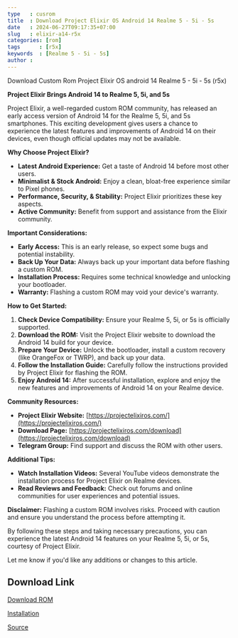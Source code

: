 ```yaml
---
type   : cusrom
title  : Download Project Elixir OS Android 14 Realme 5 - 5i - 5s
date   : 2024-06-27T09:17:35+07:00
slug   : elixir-a14-r5x
categories: [rom]
tags      : [r5x]
keywords  : [Realme 5 - 5i - 5s]
author : 
---
```


Download Custom Rom Project Elixir OS android 14 Realme 5 - 5i - 5s (r5x)

**Project Elixir Brings Android 14 to Realme 5, 5i, and 5s**

Project Elixir, a well-regarded custom ROM community, has released an early access version of Android 14 for the Realme 5, 5i, and 5s smartphones.  This exciting development gives users a chance to experience the latest features and improvements of Android 14 on their devices, even though official updates may not be available.

**Why Choose Project Elixir?**

* **Latest Android Experience:** Get a taste of Android 14 before most other users.
* **Minimalist & Stock Android:** Enjoy a clean, bloat-free experience similar to Pixel phones.
* **Performance, Security, & Stability:** Project Elixir prioritizes these key aspects.
* **Active Community:** Benefit from support and assistance from the Elixir community.

**Important Considerations:**

* **Early Access:** This is an early release, so expect some bugs and potential instability.
* **Back Up Your Data:** Always back up your important data before flashing a custom ROM.
* **Installation Process:** Requires some technical knowledge and unlocking your bootloader.
* **Warranty:** Flashing a custom ROM may void your device's warranty.

**How to Get Started:**

1. **Check Device Compatibility:** Ensure your Realme 5, 5i, or 5s is officially supported.
2. **Download the ROM:** Visit the Project Elixir website to download the Android 14 build for your device.
3. **Prepare Your Device:** Unlock the bootloader, install a custom recovery (like OrangeFox or TWRP), and back up your data.
4. **Follow the Installation Guide:** Carefully follow the instructions provided by Project Elixir for flashing the ROM.
5. **Enjoy Android 14:** After successful installation, explore and enjoy the new features and improvements of Android 14 on your Realme device.

**Community Resources:**

* **Project Elixir Website:** [https://projectelixiros.com/](https://projectelixiros.com/)
* **Download Page:** [https://projectelixiros.com/download](https://projectelixiros.com/download)
* **Telegram Group:** Find support and discuss the ROM with other users.

**Additional Tips:**

* **Watch Installation Videos:** Several YouTube videos demonstrate the installation process for Project Elixir on Realme devices.
* **Read Reviews and Feedback:** Check out forums and online communities for user experiences and potential issues.

**Disclaimer:** Flashing a custom ROM involves risks. Proceed with caution and ensure you understand the process before attempting it.

By following these steps and taking necessary precautions, you can experience the latest Android 14 features on your Realme 5, 5i, or 5s, courtesy of Project Elixir.

Let me know if you'd like any additions or changes to this article. 




## Download Link
[Download ROM](https://projectelixiros.com/device/r5x)

[Installation](https://github.com/ProjectElixir-Devices/Wiki/blob/UNO/r5x.md)

[Source](https://projectelixiros.com/device/r5x)

